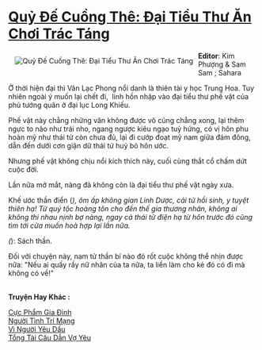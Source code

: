 <a href="https://utruyen.com/quy-de-cuong-the-dai-tieu-thu-an-choi-trac-tang/17386/" title="Quỷ Đế Cuồng Thê: Đại Tiểu Thư Ăn Chơi Trác Táng"><h1>Quỷ Đế Cuồng Thê: Đại Tiểu Thư Ăn Chơi Trác Táng</h1></a><div style="display:table"><img align="right" style="float: left; padding: 10px;" src="https://utruyen.com/images/story/200x260/quy-de-cuong-the-dai-tieu-thu-an-choi-trac-tang.jpg" alt="Quỷ Đế Cuồng Thê: Đại Tiểu Thư Ăn Chơi Trác Táng"><b>Editor</b>: Kim Phượng & Sam Sam ; Sahara<p></p>Ở thời hiện đại thì Vân Lạc Phong nổi danh là thiên tài y học Trung Hoa. Tuy nhiên ngoài ý muốn lại chết đi,  linh hồn nhập vào đại tiểu thư phế vật của phủ tướng quân ở đại lục Long Khiếu.<p></p>Phế vật này chẳng những văn không được võ cũng chẳng xong, lại thêm ngực to não như trái nho, ngang ngược kiêu ngạo tuỳ hứng, có vị hôn phu hoàn mỹ như thái tử còn chưa đủ, lại đi cướp đoạt mỹ nam giữa đám đông, dẫn đến dưới cơn giận dữ thái tử huỷ bỏ hôn ước.<p></p>Nhưng phế vật không chịu nổi kích thích này, cuối cùng thắt cổ chấm dứt cuộc đời.<p></p>Lần nữa mở mắt, nàng đã không còn là đại tiểu thư phế vật ngày xưa.<p></p>Khế ước thần điển (*), ôm ấp không gian Linh Dược, cải tử hồi sinh, y tuyệt thiên hạ! Từ quý tộc hoàng tôn cho đến thế gia thương nhân, không ai không thi nhau nịnh bợ nàng, ngay cả thái tử điện hạ từ hôn trước đó cũng tìm tới cửa muốn hoà hợp lại lần nữa.<p></p>(*): Sách thần.<p></p>Đối với chuyện này, nam tử thần bí nào đó rốt cuộc không thể nhịn được nữa: "Nếu ai quấy rầy nữ nhân của ta nữa, ta liền làm cho kẻ đó có đi mà không có về!"</div><p><br><b>Truyện Hay Khác :</b></p><a href="https://utruyen.com/cuc-pham-gia-dinh/526/" alt="Cực Phẩm Gia Đinh">Cực Phẩm Gia Đinh</a><br/><a href="https://dammyh.wordpress.com/2019/11/07/nguoi-tinh-tri-mang-2/" alt="Người Tình Trí Mạng">Người Tình Trí Mạng</a><br/><a href="https://github.com/quanluxury/ngontinhhot/tree/master/truyenhay/19241/" alt="Vì Người Yêu Dấu">Vì Người Yêu Dấu</a><br/><a href="https://github.com/quanluxury/ngontinhhot/tree/master/truyenhay/18598/" alt="Tổng Tài Câu Dẫn Vợ Yêu">Tổng Tài Câu Dẫn Vợ Yêu</a><br/>
